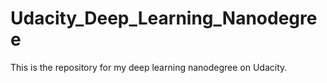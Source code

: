# Udacity_Deep_Learning_Nanodegree
This is the repository for my deep learning nanodegree on Udacity.
